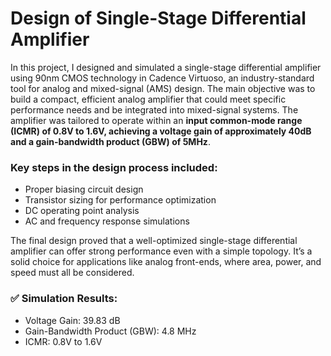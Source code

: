 #  Design of Single-Stage Differential Amplifier 

In this project, I designed and simulated a single-stage differential amplifier using 90nm CMOS technology in Cadence Virtuoso, an industry-standard tool for analog and mixed-signal (AMS) design. The main objective was to build a compact, efficient analog amplifier that could meet specific performance needs and be integrated into mixed-signal systems. The amplifier was tailored to operate within an **input common-mode range (ICMR) of 0.8V to 1.6V, achieving a voltage gain of approximately 40dB and a gain-bandwidth product (GBW) of 5MHz**.

### Key steps in the design process included:
  - Proper biasing circuit design
  - Transistor sizing for performance optimization
  - DC operating point analysis
  - AC and frequency response simulations

The final design proved that a well-optimized single-stage differential amplifier can offer strong performance even with a simple topology. It’s a solid choice for applications like analog front-ends, where area, power, and speed must all be considered.

### ✅ Simulation Results:
  - Voltage Gain: 39.83 dB
  - Gain-Bandwidth Product (GBW): 4.8 MHz
  - ICMR: 0.8V to 1.6V
